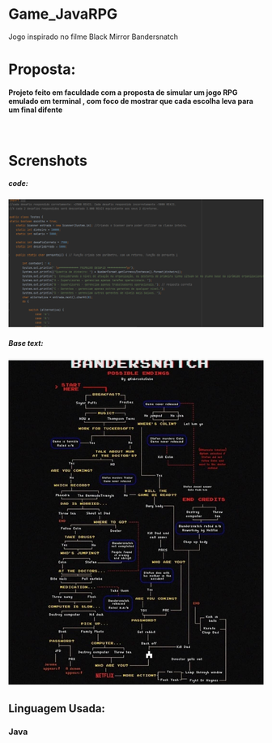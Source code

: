 # Game_JavaRPG
 Jogo inspirado no filme Black Mirror Bandersnatch
<br>
<H1> Proposta: </H1>
<H4> Projeto feito em faculdade com a proposta de simular um jogo RPG emulado em terminal , com foco de mostrar que cada escolha leva para um final difente</H4>
<br>
<h1>Screnshots </h1>
<h5>code:</h5>
<img src="/java.png" alt="Escolhas" >
<h5>Base text:</h5>
<img src="/escolhas.jpg" alt="Escolhas" >
<br>
<h2>Linguagem Usada:</h2>
<h3>Java </h3>
